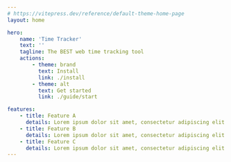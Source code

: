 ```yaml
---
# https://vitepress.dev/reference/default-theme-home-page
layout: home

hero:
    name: 'Time Tracker'
    text: ''
    tagline: The BEST web time tracking tool
    actions:
        - theme: brand
          text: Install
          link: ./install
        - theme: alt
          text: Get started
          link: ./guide/start

features:
    - title: Feature A
      details: Lorem ipsum dolor sit amet, consectetur adipiscing elit
    - title: Feature B
      details: Lorem ipsum dolor sit amet, consectetur adipiscing elit
    - title: Feature C
      details: Lorem ipsum dolor sit amet, consectetur adipiscing elit
---
```

